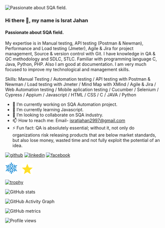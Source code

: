 ![Passionate about SQA field.](https://media.istockphoto.com/vectors/flat-design-with-people-sqa-software-quality-assurance-acronym-vector-id1292486645?k=20&m=1292486645&s=612x612&w=0&h=pkdH2I6nt_vfV04DVnDzbiyQUeIJw-oR9L1UoqU68Z8=)

### Hi there 👋, my name is Israt Jahan
#### Passionate about SQA field.

My expertise is in Manual testing, API testing (Postman & Newman), Performance and Load testing (Jmeter), Agile & Jira for project management, Source & version control with Git. I have knowledge in QA & QC methodology and SDLC, STLC. Familiar with programming language C, Java, Python, PHP. Also I am good at documentation. I am very much focused to improve my technological and management skills.

Skills: Manual Testing / Automation testing / API testing with Postman & Newman / Load testing with Jmeter / Mind Map with XMind / Agile & Jira /  Web Automation testing / Mobile aplication testing / Cucumber / Selenium / Cypress / Appium / Javascript /  HTML / CSS / C / JAVA / Python

- 🔭 I’m currently working on SQA Automation project. 
- 🌱 I’m currently learning Javascript. 
- 👯 I’m looking to collaborate on SQA industry. 
- 📫 How to reach me: Email- isratjahan2997@gmail.com 
- ⚡ Fun fact: QA is absolutely essential; without it, not only do organizations risk releasing products that are below market standards, but also lose money, wasted time and not fully exploit the potential of an idea. 


[<img src='https://cdn.jsdelivr.net/npm/simple-icons@3.0.1/icons/github.svg' alt='github' height='40'>](https://github.com/Isratjahan1790)  [<img src='https://cdn.jsdelivr.net/npm/simple-icons@3.0.1/icons/linkedin.svg' alt='linkedin' height='40'>](https://www.linkedin.com/in/https://www.linkedin.com/in/israt-jahan1790//)  [<img src='https://cdn.jsdelivr.net/npm/simple-icons@3.0.1/icons/facebook.svg' alt='facebook' height='40'>](https://www.facebook.com/https://www.facebook.com/ishratjahan.1790)  

<a href='https://archiveprogram.github.com/'><img src='https://raw.githubusercontent.com/acervenky/animated-github-badges/master/assets/acbadge.gif' width='40' height='40'></a> <a href='https://stars.github.com/'><img src='https://raw.githubusercontent.com/acervenky/animated-github-badges/master/assets/starbadge.gif' width='35' height='35'></a> 

[![trophy](https://github-profile-trophy.vercel.app/?username=Isratjahan1790)](https://github.com/ryo-ma/github-profile-trophy)

![GitHub stats](https://github-readme-stats.vercel.app/api?username=Isratjahan1790&show_icons=true)  

![GitHub Activity Graph](https://activity-graph.herokuapp.com/graph?username=Isratjahan1790)  

![GitHub metrics](https://metrics.lecoq.io/Isratjahan1790)  

![Profile views](https://gpvc.arturio.dev/Isratjahan1790)  
